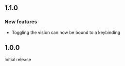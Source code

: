 ## 1.1.0
### New features
- Toggling the vision can now be bound to a keybinding


## 1.0.0
Initial release
